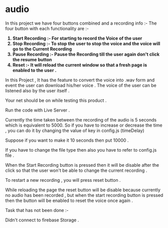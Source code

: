 # audio


In this project we have four buttons combined and a recording info :- 
The four button with each functionality are :- <br>
<strong>
1) Start Recording :- For starting to record the Voice of the user <br>
2) Stop Recording :- To stop the user to stop the voice and the voice will go to the Current Recording <br>
3) Pause Recording  :- Pause the Recording till the user again don't click the resume button <br>
4) Reset :- It will reload the current window so that a fresh page is enabled to the user .<br>
 </strong>
 
 
In this Project , It has the feature to convert the voice into .wav form and event the user can download his/her voice .
The voice of the user can be listened also by the user itself .


Your net should be on while testing this product .

Run the code with Live Server .

Currently the time taken between the recording of the audio is 5 seconds which is equivalent to 5000. So if you have to increase or decrease the time , you can do it by changing the value of key in config.js (timeDelay)

Suppose if you want to make it 10 seconds then put 10000 .

If you have to change the file type then also you have to refer to config.js file .

When the Start Recording button is pressed then it will be disable after the click so that the user won't be able to change the current recording .

To restart a new recording , you will press reset button .

While reloading the page the reset button will be disable because currently no audio has been recorded , but when the start recording button is pressed then the button will be enabled to reset the voice once again .

Task that has not been done :- 

Didn't connect to firebase Storage .

